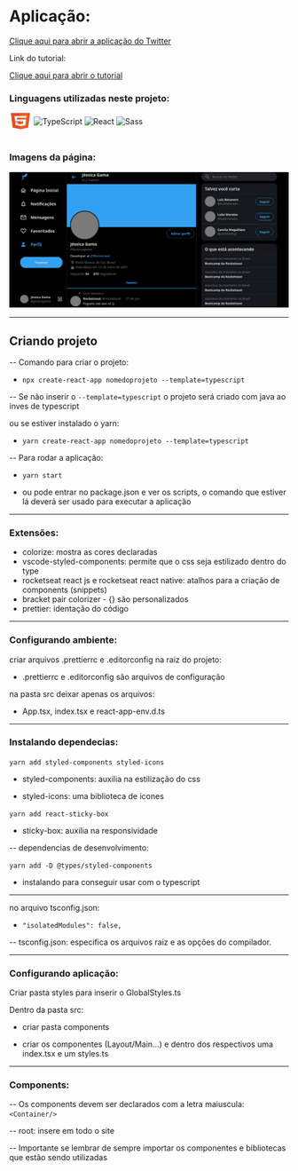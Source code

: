 # Aplicação:

<a href="https://jessica-twitter.netlify.app/" target="_blank" >Clique aqui para abrir a aplicação do Twitter</a>

Link do tutorial:

<a href="https://www.youtube.com/watch?v=K-8z_4xvT3o&t=6726s" target="_blank" >Clique aqui para abrir o tutorial</a>

### Linguagens utilizadas neste projeto:
<div>
  <img align="center" alt="HTML" height="30" width="40" src="https://raw.githubusercontent.com/devicons/devicon/master/icons/html5/html5-original.svg">
  <img align="center" alt="TypeScript" height="30" width="40" src="https://cdn.jsdelivr.net/gh/devicons/devicon/icons/typescript/typescript-original.svg">
  <img align="center" alt="React" height="30" width="40" src="https://cdn.jsdelivr.net/gh/devicons/devicon/icons/react/react-original.svg">
  <img align="center" alt="Sass" height="30" width="40" src="https://cdn.jsdelivr.net/gh/devicons/devicon/icons/sass/sass-original.svg">
</div>
<br>

### Imagens da página:

![Print1](./public/print1.png)

<hr>

## Criando projeto

 -- Comando para criar o projeto:

 - `npx create-react-app nomedoprojeto --template=typescript`

 -- Se não inserir o `--template=typescript` o projeto será criado com java ao inves de typescript

 ou se estiver instalado o yarn: 

 - `yarn create-react-app nomedoprojeto --template=typescript`

-- Para rodar a aplicação:

 - `yarn start`

-  ou pode entrar no package.json e ver os scripts, o comando que estiver lá deverá ser usado para executar a aplicação

<hr>

### Extensões:

- colorize: mostra as cores declaradas
- vscode-styled-components: permite que o css seja estilizado dentro do type
- rocketseat react js e rocketseat react native: atalhos para a criação de components (snippets)
- bracket pair colorizer - {} são personalizados
- prettier: identação do código

<hr>

### Configurando ambiente:

criar arquivos .prettierrc e .editorconfig na raiz do projeto:

- .prettierrc e .editorconfig são arquivos de configuração

na pasta src deixar apenas os arquivos:

- App.tsx, index.tsx e react-app-env.d.ts

<hr>

### Instalando dependecias:

`yarn add styled-components styled-icons`

- styled-components: auxilia na estilização do css

- styled-icons: uma biblioteca de icones

`yarn add react-sticky-box`

- sticky-box: auxilia na responsividade

-- dependencias de desenvolvimento:

`yarn add -D @types/styled-components`

- instalando para conseguir usar com o typescript

 <hr>

 no arquivo tsconfig.json: 

 - `"isolatedModules": false,`

 -- tsconfig.json:  especifica os arquivos raiz e as opções do compilador.

 <hr>

 ### Configurando aplicação:

 Criar pasta styles para inserir o GlobalStyles.ts

 Dentro da pasta src: 

 - criar pasta components

 - criar os componentes (Layout/Main...) e dentro dos respectivos uma index.tsx e um styles.ts

 <hr>

 ### Components:

 -- Os components devem ser declarados com a letra maiuscula: `<Container/>`

 -- root: insere em todo o site

 -- Importante se lembrar de sempre importar os componentes e bibliotecas que estão sendo utilizadas

 


